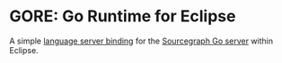 GORE: Go Runtime for Eclipse
============================

A simple [language server binding](https://langserver.org) for the
[Sourcegraph Go server](https://github.com/sourcegraph/go-langserver)
within Eclipse.
